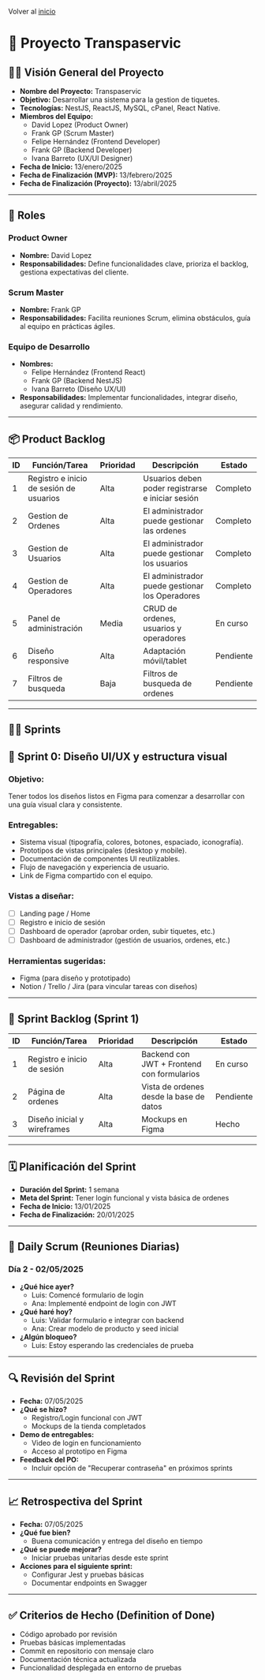 Volver al [inicio](../)

# 📝 **Proyecto Transpaservic**

## 🧑‍💻 **Visión General del Proyecto**

- **Nombre del Proyecto:** Transpaservic
- **Objetivo:** Desarrollar una sistema para la gestion de tiquetes.
- **Tecnologías:** NestJS, ReactJS, MySQL, cPanel, React Native.
- **Miembros del Equipo:**
  - David Lopez (Product Owner)
  - Frank GP (Scrum Master)
  - Felipe Hernández (Frontend Developer)
  - Frank GP (Backend Developer)
  - Ivana Barreto (UX/UI Designer)
- **Fecha de Inicio:** 13/enero/2025
- **Fecha de Finalización (MVP):** 13/febrero/2025
- **Fecha de Finalización (Proyecto):** 13/abril/2025

---

## 👥 **Roles**

### **Product Owner**

- **Nombre:** David Lopez
- **Responsabilidades:** Define funcionalidades clave, prioriza el backlog, gestiona expectativas del cliente.

### **Scrum Master**

- **Nombre:** Frank GP
- **Responsabilidades:** Facilita reuniones Scrum, elimina obstáculos, guía al equipo en prácticas ágiles.

### **Equipo de Desarrollo**

- **Nombres:**
  - Felipe Hernández (Frontend React)
  - Frank GP (Backend NestJS)
  - Ivana Barreto (Diseño UX/UI)
- **Responsabilidades:** Implementar funcionalidades, integrar diseño, asegurar calidad y rendimiento.

---

## 📦 **Product Backlog**

| ID  | Función/Tarea                           | Prioridad | Descripción                                       | Estado    |
| --- | --------------------------------------- | --------- | ------------------------------------------------- | --------- |
| 1   | Registro e inicio de sesión de usuarios | Alta      | Usuarios deben poder registrarse e iniciar sesión | Completo  |
| 2   | Gestion de Ordenes                      | Alta      | El administrador puede gestionar las ordenes      | Completo  |
| 3   | Gestion de Usuarios                     | Alta      | El administrador puede gestionar los usuarios     | Completo  |
| 4   | Gestion de Operadores                   | Alta      | El administrador puede gestionar los Operadores   | Completo  |
| 5   | Panel de administración                 | Media     | CRUD de ordenes, usuarios y operadores            | En curso  |
| 6   | Diseño responsive                       | Alta      | Adaptación móvil/tablet                           | Pendiente |
| 7   | Filtros de busqueda                     | Baja      | Filtros de busqueda de ordenes                    | Pendiente |

---

## 🧑‍💻 Sprints

## 🎨 Sprint 0: Diseño UI/UX y estructura visual

### Objetivo:

Tener todos los diseños listos en Figma para comenzar a desarrollar con una guía visual clara y consistente.

### Entregables:

- Sistema visual (tipografía, colores, botones, espaciado, iconografía).
- Prototipos de vistas principales (desktop y mobile).
- Documentación de componentes UI reutilizables.
- Flujo de navegación y experiencia de usuario.
- Link de Figma compartido con el equipo.

### Vistas a diseñar:

- [ ] Landing page / Home
- [ ] Registro e inicio de sesión
- [ ] Dashboard de operador (aprobar orden, subir tiquetes, etc.)
- [ ] Dashboard de administrador (gestión de usuarios, ordenes, etc.)

### Herramientas sugeridas:

- Figma (para diseño y prototipado)
- Notion / Trello / Jira (para vincular tareas con diseños)

---

## 🧱 **Sprint Backlog (Sprint 1)**

| ID  | Función/Tarea               | Prioridad | Descripción                                | Estado    |
| --- | --------------------------- | --------- | ------------------------------------------ | --------- |
| 1   | Registro e inicio de sesión | Alta      | Backend con JWT + Frontend con formularios | En curso  |
| 2   | Página de ordenes           | Alta      | Vista de ordenes desde la base de datos    | Pendiente |
| 3   | Diseño inicial y wireframes | Alta      | Mockups en Figma                           | Hecho     |

---

## 🗓 **Planificación del Sprint**

- **Duración del Sprint:** 1 semana
- **Meta del Sprint:** Tener login funcional y vista básica de ordenes
- **Fecha de Inicio:** 13/01/2025
- **Fecha de Finalización:** 20/01/2025

---

## 🔄 **Daily Scrum (Reuniones Diarias)**

### Día 2 - 02/05/2025

- **¿Qué hice ayer?**
  - Luis: Comencé formulario de login
  - Ana: Implementé endpoint de login con JWT
- **¿Qué haré hoy?**
  - Luis: Validar formulario e integrar con backend
  - Ana: Crear modelo de producto y seed inicial
- **¿Algún bloqueo?**
  - Luis: Estoy esperando las credenciales de prueba

---

## 🔍 **Revisión del Sprint**

- **Fecha:** 07/05/2025
- **¿Qué se hizo?**
  - Registro/Login funcional con JWT
  - Mockups de la tienda completados
- **Demo de entregables:**
  - Video de login en funcionamiento
  - Acceso al prototipo en Figma
- **Feedback del PO:**
  - Incluir opción de "Recuperar contraseña" en próximos sprints

---

## 📈 **Retrospectiva del Sprint**

- **Fecha:** 07/05/2025
- **¿Qué fue bien?**
  - Buena comunicación y entrega del diseño en tiempo
- **¿Qué se puede mejorar?**
  - Iniciar pruebas unitarias desde este sprint
- **Acciones para el siguiente sprint:**
  - Configurar Jest y pruebas básicas
  - Documentar endpoints en Swagger

---

## ✅ **Criterios de Hecho (Definition of Done)**

- Código aprobado por revisión
- Pruebas básicas implementadas
- Commit en repositorio con mensaje claro
- Documentación técnica actualizada
- Funcionalidad desplegada en entorno de pruebas
